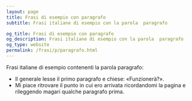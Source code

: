 ```yaml
---
layout: page
title: Frasi di esempio con paragrafo 
subtitle: Frasi italiane di esempio con la parola  paragrafo

og_title: Frasi di esempio con paragrafo 
og_description: Frasi italiane di esempio con la parola  paragrafo
og_type: website
permalink: /frasi/p/paragrafo.html
---
```


Frasi italiane di esempio contenenti la parola paragrafo:


- Il generale lesse il primo paragrafo e chiese: «Funzionerà?».
- Mi piace ritrovare il punto in cui ero arrivata ricordandomi la pagina e rileggendo magari qualche paragrafo prima.
